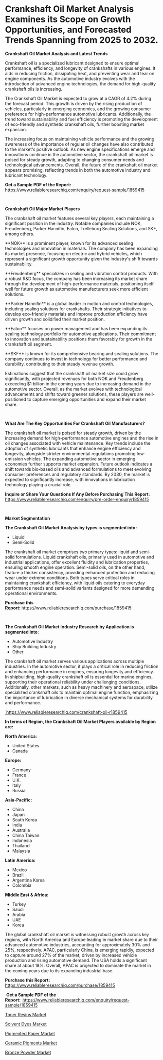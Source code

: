 <p><h1>Crankshaft Oil Market Analysis Examines its Scope on Growth Opportunities, and Forecasted Trends Spanning from 2025 to 2032.</h1></p><p><strong>Crankshaft Oil Market Analysis and Latest Trends</strong></p>
<p><p>Crankshaft oil is a specialized lubricant designed to ensure optimal performance, efficiency, and longevity of crankshafts in various engines. It aids in reducing friction, dissipating heat, and preventing wear and tear on engine components. As the automotive industry evolves with the introduction of advanced engine technologies, the demand for high-quality crankshaft oils is increasing.</p><p>The Crankshaft Oil Market is expected to grow at a CAGR of 4.2% during the forecast period. This growth is driven by the rising production of vehicles, particularly in emerging economies, and the growing consumer preference for high-performance automotive lubricants. Additionally, the trend toward sustainability and fuel efficiency is promoting the development of eco-friendly and synthetic crankshaft oils, further boosting market expansion. </p><p>The increasing focus on maintaining vehicle performance and the growing awareness of the importance of regular oil changes have also contributed to the market's positive outlook. As new engine specifications emerge and innovations continue in the automotive sector, the crankshaft oil market is poised for steady growth, adapting to changing consumer needs and technological advancements. Overall, the future of the crankshaft oil market appears promising, reflecting trends in both the automotive industry and lubricant technology.</p></p>
<p><strong>Get a Sample PDF of the Report:&nbsp;</strong> <a href="https://www.reliableresearchiq.com/enquiry/request-sample/1859415?utm_campaign=103&utm_medium=2&utm_source=Github&utm_content=ia&utm_term=31032025&utm_id=crankshaft-oil">https://www.reliableresearchiq.com/enquiry/request-sample/1859415</a></p>
<p>&nbsp;</p>
<p><strong>Crankshaft Oil Major Market Players</strong></p>
<p><p>The crankshaft oil market features several key players, each maintaining a significant position in the industry. Notable companies include NOK, Freudenberg, Parker Hannifin, Eaton, Trelleborg Sealing Solutions, and SKF, among others.</p><p>**NOK** is a prominent player, known for its advanced sealing technologies and innovation in materials. The company has been expanding its market presence, focusing on electric and hybrid vehicles, which represent a significant growth opportunity given the industry's shift towards sustainability.</p><p>**Freudenberg** specializes in sealing and vibration control products. With a robust R&D focus, the company has been increasing its market share through the development of high-performance materials, positioning itself well for future growth as automotive manufacturers seek more efficient solutions.</p><p>**Parker Hannifin** is a global leader in motion and control technologies, including sealing solutions for crankshafts. Their strategic initiatives to develop eco-friendly materials and improve production efficiency have driven growth and solidified their market position.</p><p>**Eaton** focuses on power management and has been expanding its sealing technology portfolio for automotive applications. Their commitment to innovation and sustainability positions them favorably for growth in the crankshaft oil segment.</p><p>**SKF** is known for its comprehensive bearing and sealing solutions. The company continues to invest in technology for better performance and durability, contributing to their steady revenue growth.</p><p>Estimations suggest that the crankshaft oil market size could grow significantly, with projected revenues for both NOK and Freudenberg exceeding $1 billion in the coming years due to increasing demand in the automotive sector. Overall, as the market evolves with technological advancements and shifts toward greener solutions, these players are well-positioned to capture emerging opportunities and expand their market share.</p></p>
<p>&nbsp;</p>
<p><strong>What Are The Key Opportunities For Crankshaft Oil Manufacturers?</strong></p>
<p><p>The crankshaft oil market is poised for steady growth, driven by the increasing demand for high-performance automotive engines and the rise in oil changes associated with vehicle maintenance. Key trends include the adoption of synthetic lubricants that enhance engine efficiency and longevity, alongside stricter environmental regulations promoting low-emission vehicles. The expanding automotive sector in emerging economies further supports market expansion. Future outlook indicates a shift towards bio-based oils and advanced formulations to meet evolving consumer preferences and regulatory standards. By 2030, the market is expected to significantly increase, with innovations in lubrication technology playing a crucial role.</p></p>
<p><strong>Inquire or Share Your Questions If Any Before Purchasing This Report:</strong> <a href="https://www.reliableresearchiq.com/enquiry/pre-order-enquiry/1859415?utm_campaign=103&utm_medium=2&utm_source=Github&utm_content=ia&utm_term=31032025&utm_id=crankshaft-oil">https://www.reliableresearchiq.com/enquiry/pre-order-enquiry/1859415</a></p>
<p>&nbsp;</p>
<p><strong>Market Segmentation</strong></p>
<p><strong>The Crankshaft Oil Market Analysis by types is segmented into:</strong></p>
<p><ul><li>Liquid</li><li>Semi-Solid</li></ul></p>
<p><p>The crankshaft oil market comprises two primary types: liquid and semi-solid formulations. Liquid crankshaft oils, primarily used in automotive and industrial applications, offer excellent fluidity and lubrication properties, ensuring smooth engine operation. Semi-solid oils, on the other hand, feature a thicker consistency, providing enhanced protection and reducing wear under extreme conditions. Both types serve critical roles in maintaining crankshaft efficiency, with liquid oils catering to everyday performance needs and semi-solid variants designed for more demanding operational environments.</p></p>
<p><strong>Purchase this Report:&nbsp;</strong><a href="https://www.reliableresearchiq.com/purchase/1859415?utm_campaign=103&utm_medium=2&utm_source=Github&utm_content=ia&utm_term=31032025&utm_id=crankshaft-oil">https://www.reliableresearchiq.com/purchase/1859415</a></p>
<p>&nbsp;</p>
<p><strong>The Crankshaft Oil Market Industry Research by Application is segmented into:</strong></p>
<p><ul><li>Automotive Industry</li><li>Ship Building Industry</li><li>Other</li></ul></p>
<p><p>The crankshaft oil market serves various applications across multiple industries. In the automotive sector, it plays a critical role in reducing friction and enhancing performance in engines, ensuring longevity and efficiency. In shipbuilding, high-quality crankshaft oil is essential for marine engines, supporting their operational reliability under challenging conditions. Additionally, other markets, such as heavy machinery and aerospace, utilize specialized crankshaft oils to maintain optimal engine function, emphasizing the importance of lubrication in diverse mechanical systems for durability and performance.</p></p>
<p><a href="https://www.reliableresearchiq.com/crankshaft-oil-r1859415?utm_campaign=103&utm_medium=2&utm_source=Github&utm_content=ia&utm_term=31032025&utm_id=crankshaft-oil">&nbsp;https://www.reliableresearchiq.com/crankshaft-oil-r1859415</a></p>
<p><strong>In terms of Region, the Crankshaft Oil Market Players available by Region are:</strong></p>
<p>
    <p> <strong> North America: </strong>
        <ul>
            <li>United States</li>
            <li>Canada</li>
        </ul>
        </p> 
    <p> <strong> Europe: </strong>
        <ul>
            <li>Germany</li>
            <li>France</li>
            <li>U.K.</li>
            <li>Italy</li>
            <li>Russia</li>
        </ul>
        </p> 
    <p> <strong> Asia-Pacific: </strong>
        <ul>
            <li>China</li>
            <li>Japan</li>
            <li>South Korea</li>
            <li>India</li>
            <li>Australia</li>
            <li>China Taiwan</li>
            <li>Indonesia</li>
            <li>Thailand</li>
            <li>Malaysia</li>
        </ul>
        </p> 
    <p> <strong> Latin America: </strong>
        <ul>
            <li>Mexico</li>
            <li>Brazil</li>
            <li>Argentina Korea</li>
            <li>Colombia</li>
        </ul>
        </p> 
    <p> <strong> Middle East & Africa: </strong>
        <ul>
            <li>Turkey</li>
            <li>Saudi</li>
            <li>Arabia</li>
            <li>UAE</li>
            <li>Korea</li>
        </ul>
    </p>
    </p>
<p><p>The global crankshaft oil market is witnessing robust growth across key regions, with North America and Europe leading in market share due to their advanced automotive industries, accounting for approximately 30% and 25%, respectively. APAC, particularly China, is emerging rapidly, expected to capture around 27% of the market, driven by increased vehicle production and rising automotive demand. The USA holds a significant share at about 18%. Overall, APAC is projected to dominate the market in the coming years due to its expanding industrial base.</p></p>
<p><strong>Purchase this Report: </strong><a href="https://www.reliableresearchiq.com/purchase/1859415?utm_campaign=103&utm_medium=2&utm_source=Github&utm_content=ia&utm_term=31032025&utm_id=crankshaft-oil">https://www.reliableresearchiq.com/purchase/1859415</a></p>
<p>&nbsp;<strong>Get a Sample PDF of the Report:&nbsp;&nbsp;</strong><a href="https://www.reliableresearchiq.com/enquiry/request-sample/1859415?utm_campaign=103&utm_medium=2&utm_source=Github&utm_content=ia&utm_term=31032025&utm_id=crankshaft-oil">https://www.reliableresearchiq.com/enquiry/request-sample/1859415</a></p>
<p><strong></strong></p>
<p><p><a href="https://github.com/siriocooch4a/Market-Research-Report-List-1/blob/main/toner-resins-market.md?utm_campaign=103&utm_medium=2&utm_source=Github&utm_content=ia&utm_term=31032025&utm_id=crankshaft-oil">Toner Resins Market</a></p><p><a href="https://github.com/pupekironim/Market-Research-Report-List-1/blob/main/solvent-dyes-market.md?utm_campaign=103&utm_medium=2&utm_source=Github&utm_content=ia&utm_term=31032025&utm_id=crankshaft-oil">Solvent Dyes Market</a></p><p><a href="https://github.com/astadtetcha28/Market-Research-Report-List-1/blob/main/pigmented-paper-market.md?utm_campaign=103&utm_medium=2&utm_source=Github&utm_content=ia&utm_term=31032025&utm_id=crankshaft-oil">Pigmented Paper Market</a></p><p><a href="https://github.com/yakobotege/Market-Research-Report-List-1/blob/main/ceramic-pigments-market.md?utm_campaign=103&utm_medium=2&utm_source=Github&utm_content=ia&utm_term=31032025&utm_id=crankshaft-oil">Ceramic Pigments Market</a></p><p><a href="https://github.com/ertssmelov0/Market-Research-Report-List-1/blob/main/bronze-powder-market.md?utm_campaign=103&utm_medium=2&utm_source=Github&utm_content=ia&utm_term=31032025&utm_id=crankshaft-oil">Bronze Powder Market</a></p></p>